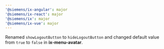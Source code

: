 ```yaml
---
'@siemens/ix-angular': major
'@siemens/ix-react': major
'@siemens/ix': major
'@siemens/ix-vue': major
---
```


Renamed `showLogoutButton` to `hideLogoutButton` and changed default value from `true` to `false` in **ix-menu-avatar**.
